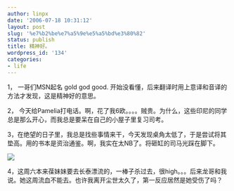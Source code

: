 ```yaml
---
author: linpx
date: '2006-07-18 10:31:12'
layout: post
slug: '%e7%b2%be%e7%a5%9e%e5%a5%bd%e3%80%82'
status: publish
title: 精神好。
wordpress_id: '134'
categories:
- life
---
```


1， 一哥们MSN起名 gold god good. 开始没看懂，后来翻译时用上意译和音译的方法才发现，这是精神好的意思。

  
2， 今天给Pamelia打电话。啊，花了我6欧。。。。贼贵。为什么，这些印尼的同学总是那么开心，而我总是要呆在自己的小屋子里复习司考。

  
3，在绝望的日子里，我总是找些事情来干，今天发现桌角太低了，于是尝试将其垫高。用的书本是资治通鉴。啊，我实在太NB了。将砸缸的司马光踩在脚下。

  

![](http://static.flickr.com/67/193211015_b47ff7175e.jpg?v=0)

  
  
4，这周六本来葆妹妹要去长泰漂流的，一棒子杀过去，很high。。。后来龙哥和我说。她这周流血不能去。也许我离开尘世太久了，第一反应居然是她受伤了吗？

